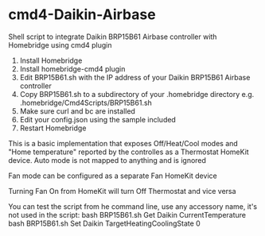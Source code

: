 # cmd4-Daikin-Airbase
Shell script to integrate Daikin BRP15B61 Airbase controller with Homebridge using cmd4 plugin

1. Install Homebridge
2. Install homebridge-cmd4 plugin
3. Edit BRP15B61.sh with the IP address of your Daikin BRP15B61 Airbase controller
4. Copy BRP15B61.sh to a subdirectory of your .homebridge directory e.g. .homebridge/Cmd4Scripts/BRP15B61.sh
5. Make sure curl and bc are installed
6. Edit your config.json using the sample included
7. Restart Homebridge

This is a basic implementation that exposes Off/Heat/Cool modes and "Home temperature" reported by the controlles as a Thermostat HomeKit device. Auto mode is not mapped to anything and is ignored

Fan mode can be configured as a separate Fan HomeKit device

Turning Fan On from HomeKit will turn Off Thermostat and vice versa

You can test the script from he command line, use any accessory name, it's not used in the script:
bash BRP15B61.sh Get Daikin CurrentTemperature
bash BRP15B61.sh Set Daikin TargetHeatingCoolingState 0
